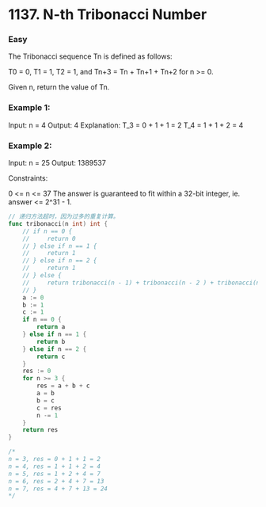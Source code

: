# 1137. N-th Tribonacci Number

### Easy

The Tribonacci sequence Tn is defined as follows: 

T0 = 0, T1 = 1, T2 = 1, and Tn+3 = Tn + Tn+1 + Tn+2 for n >= 0.

Given n, return the value of Tn.

### Example 1:

Input: n = 4
Output: 4
Explanation:
T_3 = 0 + 1 + 1 = 2
T_4 = 1 + 1 + 2 = 4

### Example 2:

Input: n = 25
Output: 1389537

Constraints:

0 <= n <= 37
The answer is guaranteed to fit within a 32-bit integer, ie. answer <= 2^31 - 1.

```go
// 递归方法超时，因为过多的重复计算。
func tribonacci(n int) int {
	// if n == 0 {
	//     return 0
	// } else if n == 1 {
	//     return 1
	// } else if n == 2 {
	//     return 1
	// } else {
	//     return tribonacci(n - 1) + tribonacci(n - 2 ) + tribonacci(n - 3)
	// }
	a := 0
	b := 1
	c := 1
	if n == 0 {
		return a
	} else if n == 1 {
		return b
	} else if n == 2 {
		return c
	}
	res := 0
	for n >= 3 {
		res = a + b + c
		a = b
		b = c
		c = res
		n -= 1
	}
	return res
}

/*
n = 3, res = 0 + 1 + 1 = 2
n = 4, res = 1 + 1 + 2 = 4
n = 5, res = 1 + 2 + 4 = 7
n = 6, res = 2 + 4 + 7 = 13
n = 7, res = 4 + 7 + 13 = 24
*/
```